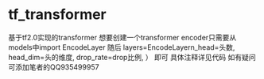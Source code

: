 # tf_transformer
基于tf2.0实现的transformer
想要创建一个transformer encoder只需要从models中import EncodeLayer
随后
layers=EncodeLayern_head=头数, 
                 head_dim=头的维度,
                 drop_rate=drop比例, ）
即可
具体注释详见代码
如有疑问可添加笔者的QQ935499957
